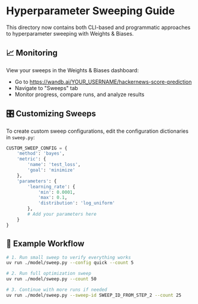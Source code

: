 # Hyperparameter Sweeping Guide

This directory now contains both CLI-based and programmatic approaches to hyperparameter sweeping with Weights & Biases.

## 📈 Monitoring

View your sweeps in the Weights & Biases dashboard:
- Go to https://wandb.ai/YOUR_USERNAME/hackernews-score-prediction
- Navigate to "Sweeps" tab
- Monitor progress, compare runs, and analyze results

## 🎛️ Customizing Sweeps

To create custom sweep configurations, edit the configuration dictionaries in `sweep.py`:

```python
CUSTOM_SWEEP_CONFIG = {
    'method': 'bayes',
    'metric': {
        'name': 'test_loss',
        'goal': 'minimize'
    },
    'parameters': {
        'learning_rate': {
            'min': 0.0001,
            'max': 0.1,
            'distribution': 'log_uniform'
        },
        # Add your parameters here
    }
}
```

## 📝 Example Workflow

```bash
# 1. Run small sweep to verify everything works
uv run ./model/sweep.py --config quick --count 5

# 2. Run full optimization sweep
uv run ./model/sweep.py --count 50

# 3. Continue with more runs if needed
uv run ./model/sweep.py --sweep-id SWEEP_ID_FROM_STEP_2 --count 25
```
